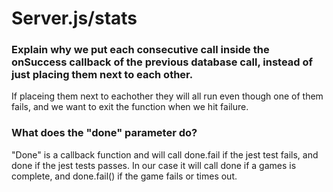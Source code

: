 # Server.js/stats

### Explain why we put each consecutive call inside the onSuccess callback of the previous database call, instead of just placing them next to each other.

If placeing them next to eachother they will all run even though one of them fails, and we want to exit the function when we hit failure.

### What does the "done" parameter do?

"Done" is a callback function and will call done.fail if the jest test fails, and done if the jest tests passes.
In our case it will call done if a games is complete, and done.fail() if the game fails or times out.